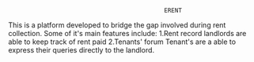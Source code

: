                                                 ERENT
This is a platform developed to bridge the gap involved during rent collection.
Some of it's main features include:
1.Rent record 
        landlords are able to keep track of rent paid
2.Tenants' forum
      Tenant's are a able to express their queries directly to the landlord.
